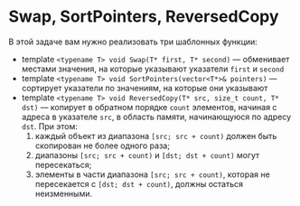 # Swap, SortPointers, ReversedCopy
В этой задаче вам нужно реализовать три шаблонных функции:
* template `<typename T> void Swap(T* first, T* second)` — обменивает местами значения, на которые указывают указатели `first` и `second`
* template `<typename T> void SortPointers(vector<T*>& pointers)` — сортирует указатели по значениям, на которые они указывают
* template `<typename T> void ReversedCopy(T* src, size_t count, T* dst)` — копирует в обратном порядке `count` элементов, начиная с адреса в указателе `src`, в область памяти, начинающуюся по адресу `dst`. При этом:
  1. каждый объект из диапазона `[src; src + count)` должен быть скопирован не более одного раза;
  2. диапазоны `[src; src + count)` и `[dst; dst + count)` могут пересекаться;
  3. элементы в части диапазона `[src; src + count)`, которая не пересекается с `[dst; dst + count)`, должны остаться неизменными.
